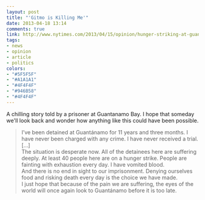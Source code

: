 ```yaml
---
layout: post
title: "'Gitmo is Killing Me'"
date: 2013-04-18 13:14
comments: true
link: http://www.nytimes.com/2013/04/15/opinion/hunger-striking-at-guantanamo-bay.html
tags:
- news
- opinion
- article
- politics
colors:
- "#5F5F5F"
- "#A1A1A1"
- "#4F4F4F"
- "#946B58"
- "#4F4F4F"
---
```


A chilling story told by a prisoner at Guantanamo Bay. I hope that someday we'll look back and wonder how anything like this could have been possible.

> I’ve been detained at Guantánamo for 11 years and three months. I have never been charged with any crime. I have never received a trial.  
> [...]  
> The situation is desperate now. All of the detainees here are suffering deeply. At least 40 people here are on a hunger strike. People are fainting with exhaustion every day. I have vomited blood.  
> And there is no end in sight to our imprisonment. Denying ourselves food and risking death every day is the choice we have made.  
> I just hope that because of the pain we are suffering, the eyes of the world will once again look to Guantánamo before it is too late.
